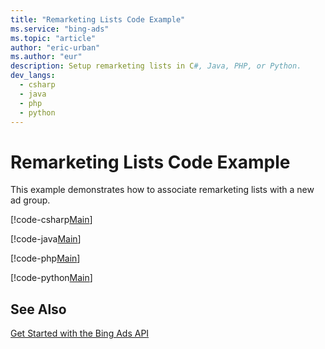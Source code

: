 ```yaml
---
title: "Remarketing Lists Code Example"
ms.service: "bing-ads"
ms.topic: "article"
author: "eric-urban"
ms.author: "eur"
description: Setup remarketing lists in C#, Java, PHP, or Python.
dev_langs:
  - csharp
  - java
  - php
  - python
---
```

# Remarketing Lists Code Example
This example demonstrates how to associate remarketing lists with a new ad group.

[!code-csharp[Main](../../BingAds-dotNet-SDK/examples/BingAdsExamples/BingAdsExamplesLibrary/v11/RemarketingLists.cs)]

[!code-java[Main](../../BingAds-Java-SDK/examples/BingAdsDesktopApp/src/main/java/com/microsoft/bingads/examples/v11/RemarketingLists.java)]

[!code-php[Main](../../BingAds-PHP-SDK/samples/V11/RemarketingLists.php)]

[!code-python[Main](../../BingAds-Python-SDK/examples/BingAdsPythonConsoleExamples/BingAdsPythonConsoleExamples/v11/remarketing_lists.py)]

## See Also
[Get Started with the Bing Ads API](../guides/get-started.md)  
